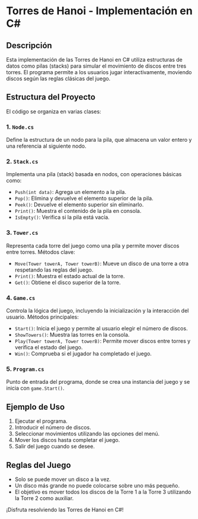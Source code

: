 # Torres de Hanoi - Implementación en C#

## Descripción
Esta implementación de las Torres de Hanoi en C# utiliza estructuras de datos como pilas (stacks) para simular el movimiento de discos entre tres torres. El programa permite a los usuarios jugar interactivamente, moviendo discos según las reglas clásicas del juego.

## Estructura del Proyecto
El código se organiza en varias clases:

### 1. `Node.cs`
Define la estructura de un nodo para la pila, que almacena un valor entero y una referencia al siguiente nodo.

### 2. `Stack.cs`
Implementa una pila (stack) basada en nodos, con operaciones básicas como:
- `Push(int data)`: Agrega un elemento a la pila.
- `Pop()`: Elimina y devuelve el elemento superior de la pila.
- `Peek()`: Devuelve el elemento superior sin eliminarlo.
- `Print()`: Muestra el contenido de la pila en consola.
- `IsEmpty()`: Verifica si la pila está vacía.

### 3. `Tower.cs`
Representa cada torre del juego como una pila y permite mover discos entre torres. Métodos clave:
- `Move(Tower towerA, Tower towerB)`: Mueve un disco de una torre a otra respetando las reglas del juego.
- `Print()`: Muestra el estado actual de la torre.
- `Get()`: Obtiene el disco superior de la torre.

### 4. `Game.cs`
Controla la lógica del juego, incluyendo la inicialización y la interacción del usuario. Métodos principales:
- `Start()`: Inicia el juego y permite al usuario elegir el número de discos.
- `ShowTowers()`: Muestra las torres en la consola.
- `Play(Tower towerA, Tower towerB)`: Permite mover discos entre torres y verifica el estado del juego.
- `Win()`: Comprueba si el jugador ha completado el juego.

### 5. `Program.cs`
Punto de entrada del programa, donde se crea una instancia del juego y se inicia con `game.Start()`.

## Ejemplo de Uso
1. Ejecutar el programa.
2. Introducir el número de discos.
3. Seleccionar movimientos utilizando las opciones del menú.
4. Mover los discos hasta completar el juego.
5. Salir del juego cuando se desee.

## Reglas del Juego
- Solo se puede mover un disco a la vez.
- Un disco más grande no puede colocarse sobre uno más pequeño.
- El objetivo es mover todos los discos de la Torre 1 a la Torre 3 utilizando la Torre 2 como auxiliar.

¡Disfruta resolviendo las Torres de Hanoi en C#!


